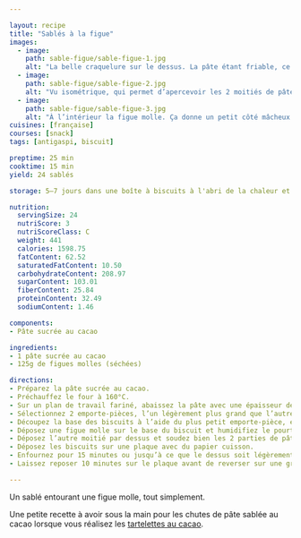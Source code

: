 ```yaml
---

layout: recipe
title: "Sablés à la figue"
images:
  - image:
    path: sable-figue/sable-figue-1.jpg
    alt: "La belle craquelure sur le dessus. La pâte étant friable, ce n'est pas étonnant, elle de désintègre presque en croquant."
  - image:
    path: sable-figue/sable-figue-2.jpg
    alt: "Vu isométrique, qui permet d’apercevoir les 2 moitiés de pâte soudée."
  - image:
    path: sable-figue/sable-figue-3.jpg
    alt: "À l’intérieur la figue molle. Ça donne un petit côté mâcheux qui s’accomode très bien au friable. Et la figue fonctionne très bien avec le cacao et le goût légèrement fruité de l’huile d’olive."
cuisines: [française]
courses: [snack]
tags: [antigaspi, biscuit]

preptime: 25 min
cooktime: 15 min
yield: 24 sablés

storage: 5–7 jours dans une boîte à biscuits à l'abri de la chaleur et de la lumière. Vous pouvez également les congeler pour 2–3 mois.

nutrition:
  servingSize: 24
  nutriScore: 3
  nutriScoreClass: C
  weight: 441
  calories: 1598.75
  fatContent: 62.52
  saturatedFatContent: 10.50
  carbohydrateContent: 208.97
  sugarContent: 103.01
  fiberContent: 25.84
  proteinContent: 32.49
  sodiumContent: 1.46

components:
- Pâte sucrée au cacao

ingredients:
- 1 pâte sucrée au cacao
- 125g de figues molles (séchées)

directions:
- Préparez la pâte sucrée au cacao.
- Préchauffez le four à 160°C.
- Sur un plan de travail fariné, abaissez la pâte avec une épaisseur de 4–5mm.
- Sélectionnez 2 emporte-pièces, l’un légèrement plus grand que l’autre.
- Découpez la base des biscuits à l’aide du plus petit emporte-pièce, et sa partie supérieure à l’aide du plus grand.
- Déposez une figue molle sur le base du biscuit et humidifiez le pourtout.
- Déposez l’autre moitié par dessus et soudez bien les 2 parties de pâte.
- Déposez les biscuits sur une plaque avec du papier cuisson.
- Enfournez pour 15 minutes ou jusqu’à ce que le dessus soit légèrement craquelé. Le biscuit va durcir en refroidissant, il faut donc qu’il soit encore un tout petit peu mou en appuyant dessus en sortie de four.
- Laissez reposer 10 minutes sur le plaque avant de reverser sur une grille.

---
```


Un sablé entourant une figue molle, tout simplement. 

Une petite recette à avoir sous la main pour les chutes de pâte sablée au cacao lorsque vous réalisez les [tartelettes au cacao](tarte-cacao.html).